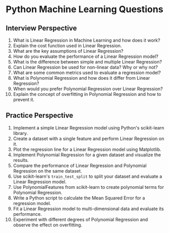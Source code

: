 
# Python Machine Learning Questions

## Interview Perspective

1. What is Linear Regression in Machine Learning and how does it work?
2. Explain the cost function used in Linear Regression.
3. What are the key assumptions of Linear Regression?
4. How do you evaluate the performance of a Linear Regression model?
5. What is the difference between simple and multiple Linear Regression?
6. Can Linear Regression be used for non-linear data? Why or why not?
7. What are some common metrics used to evaluate a regression model?
8. What is Polynomial Regression and how does it differ from Linear Regression?
9. When would you prefer Polynomial Regression over Linear Regression?
10. Explain the concept of overfitting in Polynomial Regression and how to prevent it.

## Practice Perspective

1. Implement a simple Linear Regression model using Python's scikit-learn library.
2. Create a dataset with a single feature and perform Linear Regression on it.
3. Plot the regression line for a Linear Regression model using Matplotlib.
4. Implement Polynomial Regression for a given dataset and visualize the results.
5. Compare the performance of Linear Regression and Polynomial Regression on the same dataset.
6. Use scikit-learn's `train_test_split` to split your dataset and evaluate a Linear Regression model.
7. Use PolynomialFeatures from scikit-learn to create polynomial terms for Polynomial Regression.
8. Write a Python script to calculate the Mean Squared Error for a regression model.
9. Fit a Linear Regression model to multi-dimensional data and evaluate its performance.
10. Experiment with different degrees of Polynomial Regression and observe the effect on overfitting.

